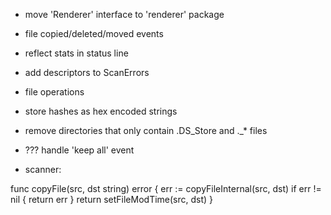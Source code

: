 * move 'Renderer' interface to 'renderer' package
* file copied/deleted/moved events
* reflect stats in status line
* add descriptors to ScanErrors
* file operations
* store hashes as hex encoded strings
* remove directories that only contain .DS_Store and ._* files
* ??? handle 'keep all' event 

* scanner:

func copyFile(src, dst string) error {
	err := copyFileInternal(src, dst)
	if err != nil {
		return err
	}
	return setFileModTime(src, dst)
}

